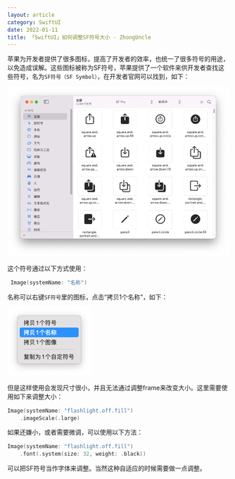 ```yaml
---
layout: article
category: SwiftUI
date: 2022-01-11
title: 「SwiftUI」如何调整SF符号大小 - ZhongUncle
---
```

<!-- excerpt-start -->
苹果为开发者提供了很多图标，提高了开发者的效率，也统一了很多符号的用途，以免造成误解。这些图标被称为SF符号，苹果提供了一个软件来供开发者查找这些符号，名为`SF符号（SF Symbol）`，在开发者官网可以找到，如下：

![请添加图片描述](/assets/images/630a3da16331458fb5b06bdd264621eb.png)

这个符号通过以下方式使用：

```swift
 Image(systemName: "名称")
```
名称可以右键`SF符号`里的图标，点击“拷贝1个名称”，如下：

![请添加图片描述](/assets/images/6a25c4122c4546c08874c025f39d45cc.png)

但是这样使用会发现尺寸很小，并且无法通过调整frame来改变大小。这里需要使用如下来调整大小：

```swift
Image(systemName: "flashlight.off.fill")
	.imageScale(.large)
```
如果还嫌小，或者需要微调，可以使用以下方法：

```swift
Image(systemName: "flashlight.off.fill")
	.font(.system(size: 32, weight: .black))
```
可以把SF符号当作字体来调整。当然这种自适应的时候需要做一点调整。
